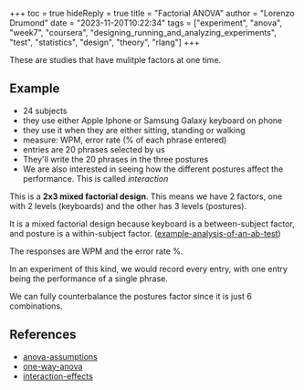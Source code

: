+++
toc = true
hideReply = true
title = "Factorial ANOVA"
author = "Lorenzo Drumond"
date = "2023-11-20T10:22:34"
tags = ["experiment",  "anova",  "week7",  "coursera",  "designing_running_and_analyzing_experiments",  "test",  "statistics",  "design",  "theory",  "rlang"]
+++


These are studies that have mulitple factors at one time.

## Example
- 24 subjects
- they use either Apple Iphone or Samsung Galaxy keyboard on phone
- they use it when they are either sitting, standing or walking
- measure: WPM, error rate (% of each phrase entered)
- entries are 20 phrases selected by us
- They'll write the 20 phrases in the three postures
- We are also interested in seeing how the different postures affect the performance. This is called _interaction_


This is a __2x3 mixed factorial design__. This means we have 2 factors, one with 2 levels (keyboards) and the other has 3 levels (postures).

It is a mixed factorial design because keyboard is a between-subject factor, and posture is a within-subject factor. ([example-analysis-of-an-ab-test](/wiki/example-analysis-of-an-ab-test/))

The responses are WPM and the error rate %.

In an experiment of this kind, we would record every entry, with one entry being the performance of a single phrase.

We can fully counterbalance the postures factor since it is just 6 combinations.

## References
- [anova-assumptions](/wiki/anova-assumptions/)
- [one-way-anova](/wiki/one-way-anova/)
- [interaction-effects](/wiki/interaction-effects/)
